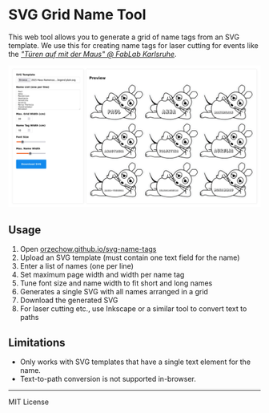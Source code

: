 # SVG Grid Name Tool

This web tool allows you to generate a grid of name tags from an SVG template.
We use this for creating name tags for laser cutting for events like the _["Türen auf mit der Maus" @ FabLab Karlsruhe](https://fablab-karlsruhe.de/2025/08/22/tueren-auf-mit-der-maus-am-3-oktober-im-fablab-karlsruhe/)_.

![Screenshot of the SVG Grid Name Tool](screenshot.jpg)

## Usage
1. Open [orzechow.github.io/svg-name-tags](https://orzechow.github.io/svg-name-tags/)
2. Upload an SVG template (must contain one text field for the name)
3. Enter a list of names (one per line)
4. Set maximum page width and width per name tag
5. Tune font size and name width to fit short and long names
6. Generates a single SVG with all names arranged in a grid
7. Download the generated SVG
8. For laser cutting etc., use Inkscape or a similar tool to convert text to paths

## Limitations
- Only works with SVG templates that have a single text element for the name.
- Text-to-path conversion is not supported in-browser.

---

MIT License
